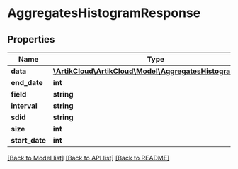 # AggregatesHistogramResponse

## Properties
Name | Type | Description | Notes
------------ | ------------- | ------------- | -------------
**data** | [**\ArtikCloud\ArtikCloud\Model\AggregatesHistogramData[]**](AggregatesHistogramData.md) |  | [optional] 
**end_date** | **int** |  | [optional] 
**field** | **string** |  | [optional] 
**interval** | **string** |  | [optional] 
**sdid** | **string** |  | [optional] 
**size** | **int** |  | [optional] 
**start_date** | **int** |  | [optional] 

[[Back to Model list]](../README.md#documentation-for-models) [[Back to API list]](../README.md#documentation-for-api-endpoints) [[Back to README]](../README.md)


